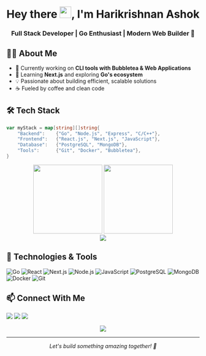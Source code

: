 <h1 align="center">Hey there <img src="https://raw.githubusercontent.com/MartinHeinz/MartinHeinz/master/wave.gif" height="30px">, I'm Harikrishnan Ashok</h1>
<h3 align="center">Full Stack Developer | Go Enthusiast | Modern Web Builder 🚀</h3>

## 👨‍💻 About Me
- 🔭 Currently working on **CLI tools with Bubbletea & Web Applications**
- 🌱 Learning **Next.js** and exploring **Go's ecosystem**
- 💡 Passionate about building efficient, scalable solutions
- ☕ Fueled by coffee and clean code

## 🛠️ Tech Stack
```go
var myStack = map[string][]string{
    "Backend":    {"Go", "Node.js", "Express", "C/C++"},
    "Frontend":   {"React.js", "Next.js", "JavaScript"},
    "Database":   {"PostgreSQL", "MongoDB"},
    "Tools":      {"Git", "Docker", "Bubbletea"},
}
```

<div align="center">
  <img height="180em" src="https://github-readme-stats.vercel.app/api?username=Harikrishnan-Ashok&show_icons=true&theme=tokyonight&hide_border=true&count_private=true"/>
  <img height="180em" src="https://github-readme-stats.vercel.app/api/top-langs/?username=Harikrishnan-Ashok&layout=compact&theme=tokyonight&hide_border=true"/>
</div>

<div align="center">
  <img src="https://github-readme-streak-stats.herokuapp.com/?user=Harikrishnan-Ashok&theme=tokyonight&hide_border=true"/>
</div>

## 🔧 Technologies & Tools
![Go](https://img.shields.io/badge/-Go-05122A?style=flat&logo=go)
![React](https://img.shields.io/badge/-React-05122A?style=flat&logo=react)
![Next.js](https://img.shields.io/badge/-Next.js-05122A?style=flat&logo=next.js)
![Node.js](https://img.shields.io/badge/-Node.js-05122A?style=flat&logo=node.js)
![JavaScript](https://img.shields.io/badge/-JavaScript-05122A?style=flat&logo=javascript)
![PostgreSQL](https://img.shields.io/badge/-PostgreSQL-05122A?style=flat&logo=postgresql)
![MongoDB](https://img.shields.io/badge/-MongoDB-05122A?style=flat&logo=mongodb)
![Docker](https://img.shields.io/badge/-Docker-05122A?style=flat&logo=docker)
![Git](https://img.shields.io/badge/-Git-05122A?style=flat&logo=git)

## 📫 Connect With Me
<p align="left">
<a href="mailto:harikrishnanashok2001@gmail.com"><img src="https://img.shields.io/badge/-Email-D14836?style=for-the-badge&logo=gmail&logoColor=white"/></a>
<a href="https://linkedin.com/in/your-linkedin"><img src="https://img.shields.io/badge/-LinkedIn-0077B5?style=for-the-badge&logo=linkedin&logoColor=white"/></a>
<a href="https://twitter.com/your-twitter"><img src="https://img.shields.io/badge/-Twitter-1DA1F2?style=for-the-badge&logo=twitter&logoColor=white"/></a>
</p>

<div align="center">
  <img src="https://komarev.com/ghpvc/?username=Harikrishnan-Ashok&color=blueviolet&style=flat-square"/>
</div>

---
<div align="center">
  <i>Let's build something amazing together! 🚀</i>
</div>
